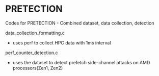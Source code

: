 # PRETECTION
Codes for PRETECTION - Combined dataset, data collection, detection

data_collection_formatting.c
- uses perf to collect HPC data with 1ms interval

perf_counter_detection.c
- uses the dataset to detect prefetch side-channel attacks on AMD processors(Zen1, Zen2)
